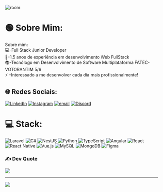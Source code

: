 ![room](https://64.media.tumblr.com/85e28b2c1364a2084bd7a6727add810a/bf7dea713bb52297-ac/s1280x1920/0f03a27d7d10f150b8abba46376358eb72e1bd89.gif)

# 🟢 Sobre Mim:
Sobre mim:<br>💻-Full Stack Junior Developer<br>👯-1.5 anos de experiência em desenvolvimento Web FullStack<br>📚-Tecnólogo em Desenvolvimento de Software Multiplataforma FATEC-VOTORANTIM 5/6<br>⚡ -Interessado a me desenvolver cada dia mais profissionalmente! 


## 🌐 Redes Sociais:
[![LinkedIn](https://img.shields.io/badge/LinkedIn-%230077B5.svg?logo=linkedin&logoColor=white)](https://linkedin.com/in/https://www.linkedin.com/in/fabriciosoica/) [![Instagram](https://img.shields.io/badge/Instagram-%23E4405F.svg?logo=Instagram&logoColor=white)](https://instagram.com/fabricio_soica)  [![email](https://img.shields.io/badge/Email-D14836?logo=gmail&logoColor=white)](mailto:fabriciorosasoica@gmail.com) [![Discord](https://img.shields.io/badge/Discord-%237289DA.svg?logo=discord&logoColor=white)](https://discord.gg/Fahzinho)  

# 💻 Stack:
![Laravel](https://img.shields.io/badge/laravel-%23FF2D20.svg?style=for-the-badge&logo=laravel&logoColor=white) ![C#](https://img.shields.io/badge/c%23-%23239120.svg?style=flat&logo=csharp&logoColor=white) ![NestJS](https://img.shields.io/badge/nestjs-%23E0234E.svg?style=flat&logo=nestjs&logoColor=white) ![Python](https://img.shields.io/badge/python-%233670A0.svg?style=flat&logo=python&logoColor=ffdd54) ![TypeScript](https://img.shields.io/badge/typescript-%23007ACC.svg?style=flat&logo=typescript&logoColor=white) ![Angular](https://img.shields.io/badge/angular-%23DD0031.svg?style=flat&logo=angular&logoColor=white)
![React](https://img.shields.io/badge/react-%2320232a.svg?style=flat&logo=react&logoColor=%2361DAFB)  ![React Native](https://img.shields.io/badge/react_native-%2320232a.svg?style=flat&logo=react&logoColor=%2361DAFB) ![Vue.js](https://img.shields.io/badge/vue.js-%2335495e.svg?style=flat&logo=vuedotjs&logoColor=%234FC08D) ![MySQL](https://img.shields.io/badge/mysql-4479A1.svg?style=flat&logo=mysql&logoColor=white) ![MongoDB](https://img.shields.io/badge/MongoDB-%234ea94b.svg?style=flat&logo=mongodb&logoColor=white) ![Figma](https://img.shields.io/badge/figma-%23F24E1E.svg?style=for-the-badge&logo=figma&logoColor=white)

### ✍️ Dev Quote
![](https://quotes-github-readme.vercel.app/api?type=horizontal&theme=radical)

---
[![](https://visitcount.itsvg.in/api?id=FabricioSoica&icon=0&color=0)](https://visitcount.itsvg.in)
